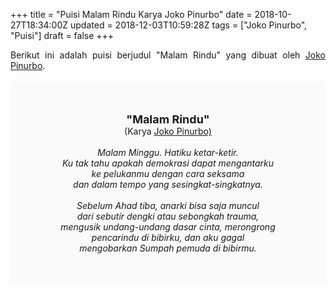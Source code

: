 +++
title = "Puisi Malam Rindu Karya Joko Pinurbo"
date = 2018-10-27T18:34:00Z
updated = 2018-12-03T10:59:28Z
tags = ["Joko Pinurbo", "Puisi"]
draft = false
+++

<div dir="ltr" style="text-align: left;" trbidi="on"><div style="text-align: justify;">Berikut ini adalah puisi berjudul "Malam Rindu" yang dibuat oleh <a href="https://id.wikipedia.org/wiki/Joko_Pinurbo" target="_blank">Joko Pinurbo</a>. </div><br /><div style="background: #FAFAFA; font-size: 14px; height: auto; margin: 0 auto; padding: 50px; text-align: center; width: auto;"><span style="font-size: 18px;"><b>"Malam Rindu"</b></span><br />(Karya <a href="https://www.sekata.web.id/tags/joko-pinurbo" target="_blank">Joko Pinurbo)</a> <br /><br /><i>Malam Minggu. Hatiku ketar-ketir.</i><br /><i>Ku tak tahu apakah demokrasi dapat mengantarku</i><br /><i>ke pelukanmu dengan cara seksama</i><br /><i>dan dalam tempo yang sesingkat-singkatnya.</i><br /><br /><i>Sebelum Ahad tiba, anarki bisa saja muncul</i><br /><i>dari sebutir dengki atau sebongkah trauma,</i><br /><i>mengusik undang-undang dasar cinta, merongrong</i><br /><i>pencarindu di bibirku, dan aku gagal</i><br /><i>mengobarkan Sumpah pemuda di bibirmu.</i></div></div>
